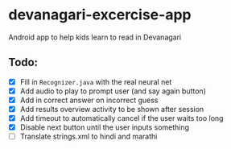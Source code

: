 # devanagari-excercise-app
Android app to help kids learn to read in Devanagari

## Todo:
- [X] Fill in `Recognizer.java` with the real neural net
- [X] Add audio to play to prompt user (and say again button)
- [X] Add in correct answer on incorrect guess
- [X] Add results overview activity to be shown after session
- [X] Add timeout to automatically cancel if the user waits too long
- [X] Disable next button until the user inputs something
- [ ] Translate strings.xml to hindi and marathi

